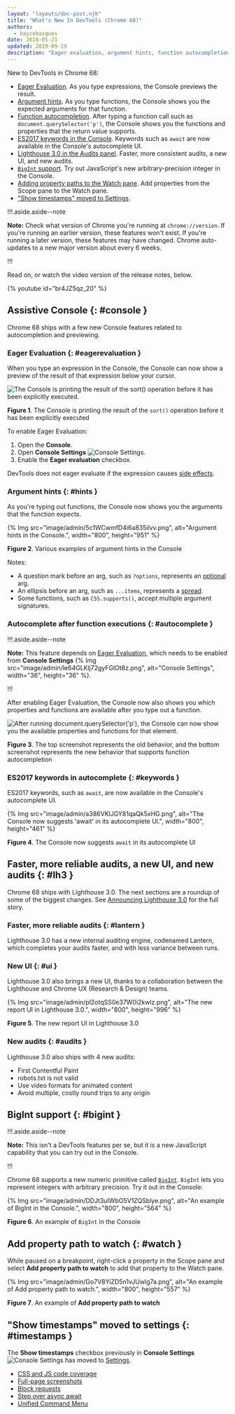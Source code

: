 ```yaml
---
layout: "layouts/doc-post.njk"
title: "What's New In DevTools (Chrome 68)"
authors:
  - kaycebasques
date: 2018-05-21
updated: 2019-09-19
description: "Eager evaluation, argument hints, function autocompletion, Lighthouse 3.0, and more."
---
```


New to DevTools in Chrome 68:

- [Eager Evaluation][1]. As you type expressions, the Console previews the result.
- [Argument hints][2]. As you type functions, the Console shows you the expected arguments for that
  function.
- [Function autocompletion][3]. After typing a function call such as `document.querySelector('p')`,
  the Console shows you the functions and properties that the return value supports.
- [ES2017 keywords in the Console][4]. Keywords such as `await` are now available in the Console's
  autocomplete UI.
- [Lighthouse 3.0 in the Audits panel][5]. Faster, more consistent audits, a new UI, and new audits.
- [`BigInt` support][6]. Try out JavaScript's new arbitrary-precision integer in the Console.
- [Adding property paths to the Watch pane][7]. Add properties from the Scope pane to the Watch
  pane.
- ["Show timestamps" moved to Settings][8].

!!!.aside.aside--note

**Note:** Check what version of Chrome you're running at `chrome://version`. If you're running an
earlier version, these features won't exist. If you're running a later version, these features may
have changed. Chrome auto-updates to a new major version about every 6 weeks.

!!!

Read on, or watch the video version of the release notes, below.

{% youtube id="br4JZ5qz\_20" %}

## Assistive Console {: #console }

Chrome 68 ships with a few new Console features related to autocompletion and previewing.

### Eager Evaluation {: #eagerevaluation }

When you type an expression in the Console, the Console can now show a preview of the result of that
expression below your cursor.

![The Console is printing the result of the sort() operation before it has been
            explicitly executed.](/web/updates/images/2018/05/eagereval.png)

**Figure 1**. The Console is printing the result of the `sort()` operation before it has been
explicitly executed

To enable Eager Evaluation:

1.  Open the **Console**.
2.  Open **Console Settings** ![Console
Settings](/web/updates/images/2018/05/settings.png).
3.  Enable the **Eager evaluation** checkbox.

DevTools does not eager evaluate if the expression causes [side effects][9].

### Argument hints {: #hints }

As you're typing out functions, the Console now shows you the arguments that the function expects.

{% Img src="image/admin/5c1WCwmfD4i6a835ilvv.png", alt="Argument hints in the Console.", width="800", height="951" %}

**Figure 2**. Various examples of argument hints in the Console

Notes:

- A question mark before an arg, such as `?options`, represents an [optional][10] arg.
- An ellipsis before an arg, such as `...items`, represents a [spread][11].
- Some functions, such as `CSS.supports()`, accept multiple argument signatures.

### Autocomplete after function executions {: #autocomplete }

!!!.aside.aside--note

**Note:** This feature depends on [Eager Evaluation][12], which needs to be enabled from **Console
Settings** {% Img src="image/admin/le64GLKlj72gyFGlOt8z.png", alt="Console Settings", width="36", height="36" %}.

!!!

After enabling Eager Evaluation, the Console now also shows you which properties and functions are
available after you type out a function.

![After running document.querySelector('p'), the Console can now show you the available
            properties and functions for that element.](/web/updates/images/2018/05/autocomplete.png)

**Figure 3**. The top screenshot represents the old behavior, and the bottom screenshot represents
the new behavior that supports function autocompletion

### ES2017 keywords in autocomplete {: #keywords }

ES2017 keywords, such as `await`, are now available in the Console's autocomplete UI.

{% Img src="image/admin/a386VKlJGY81qaQk5xHG.png", alt="The Console now suggests 'await' in its autocomplete UI.", width="800", height="461" %}

**Figure 4**. The Console now suggests `await` in its autocomplete UI

## Faster, more reliable audits, a new UI, and new audits {: #lh3 }

Chrome 68 ships with Lighthouse 3.0. The next sections are a roundup of some of the biggest changes.
See [Announcing Lighthouse 3.0][13] for the full story.

### Faster, more reliable audits {: #lantern }

Lighthouse 3.0 has a new internal auditing engine, codenamed Lantern, which completes your audits
faster, and with less variance between runs.

### New UI {: #ui }

Lighthouse 3.0 also brings a new UI, thanks to a collaboration between the Lighthouse and Chrome UX
(Research & Design) teams.

{% Img src="image/admin/pl2otqSS0e37W0i2kwlz.png", alt="The new report UI in Lighthouse 3.0.", width="800", height="996" %}

**Figure 5**. The new report UI in Lighthouse 3.0

### New audits {: #audits }

Lighthouse 3.0 also ships with 4 new audits:

- First Contentful Paint
- robots.txt is not valid
- Use video formats for animated content
- Avoid multiple, costly round trips to any origin

## BigInt support {: #bigint }

!!!.aside.aside--note

**Note:** This isn't a DevTools features per se, but it is a new JavaScript capability that you can
try out in the Console.

!!!

Chrome 68 supports a new numeric primitive called [`BigInt`][14]. `BigInt` lets you represent
integers with arbitrary precision. Try it out in the Console:

{% Img src="image/admin/DDJt3uIWbO5V1ZQSblye.png", alt="An example of BigInt in the Console.", width="800", height="564" %}

**Figure 6**. An example of `BigInt` in the Console

## Add property path to watch {: #watch }

While paused on a breakpoint, right-click a property in the Scope pane and select **Add property
path to watch** to add that property to the Watch pane.

{% Img src="image/admin/Go7V8YiZD5n1vJUwlg7a.png", alt="An example of Add property path to watch.", width="800", height="557" %}

**Figure 7**. An example of **Add property path to watch**

## "Show timestamps" moved to settings {: #timestamps }

The **Show timestamps** checkbox previously in **Console Settings**
![Console Settings](/web/updates/images/2018/05/settings.png) has moved to [Settings][15].

- [CSS and JS code coverage][16]
- [Full-page screenshots][17]
- [Block requests][18]
- [Step over async await][19]
- [Unified Command Menu][20]

[1]: #eagerevaluation
[2]: #hints
[3]: #autocomplete
[4]: #keywords
[5]: #lh3
[6]: #bigint
[7]: #watch
[8]: #timestamps
[9]: https://stackoverflow.com/a/8129277/1669860
[10]: https://developer.mozilla.org/en-US/docs/Web/JavaScript/Reference/Functions/Default_parameters
[11]: https://developer.mozilla.org/en-US/docs/Web/JavaScript/Reference/Operators/Spread_syntax
[12]: #eagerevaluation
[13]: /web/updates/2018/05/lighthouse3
[14]: /web/updates/2018/05/bigint
[15]: /web/tools/chrome-devtools/ui#settings
[16]: /web/updates/2017/04/devtools-release-notes#coverage
[17]: /web/updates/2017/04/devtools-release-notes#screenshots
[18]: /web/updates/2017/04/devtools-release-notes#block-requests
[19]: /web/updates/2017/04/devtools-release-notes#async
[20]: /web/updates/2017/04/devtools-release-notes#command-menu
